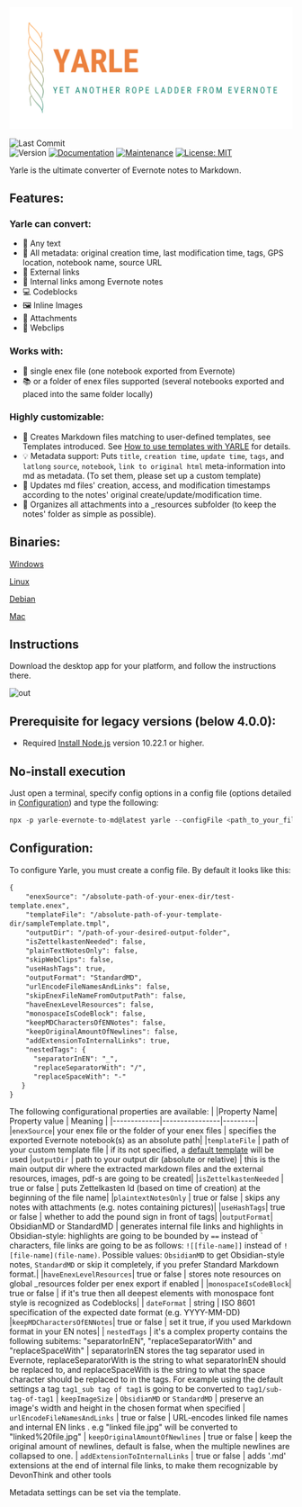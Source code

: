 

![logo](screens/yarle-logo.png)

![Last Commit](https://img.shields.io/github/last-commit/akosbalasko/yarle?style=for-the-badge)  
![Version](https://img.shields.io/badge/version-4.0.8-blue?style=for-the-badge)
[![Documentation](https://img.shields.io/badge/documentation-yes-brightgreen?style=for-the-badge)](https://github.com/akosbalasko/yarle#readme)
[![Maintenance](https://img.shields.io/badge/Maintained%3F-yes-green?style=for-the-badge)](https://github.com/akosbalasko/yarle/graphs/commit-activity)
[![License: MIT](https://img.shields.io/github/license/akosbalasko/yarle?style=for-the-badge)](https://github.com/akosbalasko/yarle/blob/master/LICENSE)


Yarle is the ultimate converter of Evernote notes to Markdown.


## Features:

### Yarle can convert:
- :memo: Any text
- :memo: All metadata: original creation time, last modification time, tags, GPS location, notebook name, source URL
- :link: External links
- :link: Internal links among Evernote notes
- :computer: Codeblocks
- :framed_picture: Inline Images
- :paperclip: Attachments
- :page_facing_up: Webclips

### Works with:
- :notebook: single enex file (one notebook exported from Evernote)
- :books: or a folder of enex files supported (several notebooks exported and placed into the same folder locally)

### Highly customizable:


- :rocket: Creates Markdown files matching to user-defined templates, see Templates introduced. See [How to use templates with YARLE](Templates.md) for details.
- :bulb: Metadata support: Puts `title`, `creation time`, `update time`, `tags`, and `latlong` `source`, `notebook`, `link to original html` meta-information into md as metadata. (To set them, please set up a custom template)
- :hammer: Updates md files' creation, access, and modification timestamps according to the notes' original create/update/modification time.
- :hammer: Organizes all attachments into a _resources subfolder (to keep the notes' folder as simple as possible).

## Binaries: 

[Windows](https://github.com/akosbalasko/yarle/releases/download/v4.0.8/yarle-evernote-to-md-4.0.8.Setup.exe)

[Linux](https://github.com/akosbalasko/yarle/releases/download/v4.0.8/yarle-evernote-to-md-4.0.8-1.x86_64.rpm)

[Debian](https://github.com/akosbalasko/yarle/releases/download/v4.0.8/yarle-evernote-to-md_4.0.8_amd64.deb)

[Mac](https://github.com/akosbalasko/yarle/releases/download/v4.0.8/yarle-evernote-to-md-darwin-x64-4.0.8.zip)



## Instructions

Download the desktop app for your platform, and follow the instructions there.

![out](https://user-images.githubusercontent.com/11886731/114092375-1a72c400-98ba-11eb-9c74-300d1e4c0829.gif)


## Prerequisite for legacy versions (below 4.0.0):

 - Required [Install Node.js](https://nodejs.org/en/download/) version 10.22.1 or higher.

## No-install execution
Just open a terminal, specify config options in a config file (options detailed in [Configuration](#Configuration)) and type the following:

```javascript
npx -p yarle-evernote-to-md@latest yarle --configFile <path_to_your_file e.g. ./config.json>
```

## Configuration:

To configure Yarle, you must create a config file. By default it looks like this:

```
{
    "enexSource": "/absolute-path-of-your-enex-dir/test-template.enex",
    "templateFile": "/absolute-path-of-your-template-dir/sampleTemplate.tmpl",
    "outputDir": "/path-of-your-desired-output-folder",
    "isZettelkastenNeeded": false,
    "plainTextNotesOnly": false,
    "skipWebClips": false,
    "useHashTags": true,
    "outputFormat": "StandardMD",
    "urlEncodeFileNamesAndLinks": false,
    "skipEnexFileNameFromOutputPath": false,
    "haveEnexLevelResources": false,
    "monospaceIsCodeBlock": false,
    "keepMDCharactersOfENNotes": false,
    "keepOriginalAmountOfNewlines": false,
    "addExtensionToInternalLinks": true,
    "nestedTags": {
      "separatorInEN": "_",
      "replaceSeparatorWith": "/",
      "replaceSpaceWith": "-"
   }
}
```
The following configurational properties are available:
|
|Property Name| Property value | Meaning |
|-------------|----------------|---------|
|```enexSource```| your enex file or the folder of your enex files | specifies the exported Evernote notebook(s) as an absolute path|
|```templateFile``` | path of your custom template file | if its not specified, a [default template](https://github.com/akosbalasko/yarle/blob/master/src/utils/templates/default-template.ts) will be used
|```outputDir``` | path to your output dir (absolute or relative) | this is the main output dir where the extracted markdown files and the external resources, images, pdf-s are going to be created|
|```isZettelkastenNeeded``` |  true or false | puts Zettelkasten Id (based on time of creation) at the beginning of the file name|
|```plaintextNotesOnly``` |  true or false | skips any notes with attachments (e.g. notes containing pictures)|
|```useHashTags```|  true or false | whether to add the pound sign in front of tags|
|```outputFormat```|  ObsidianMD or StandardMD | generates internal file links and highlights in Obsidian-style: highlights are going to be bounded by `==` instead of \` characters, file links are going to be as follows: `![[file-name]]` instead of `![file-name](file-name)`. Possible values: `ObsidianMD` to get Obsidian-style notes, `StandardMD` or skip it completely, if you prefer Standard Markdown format.|
|```haveEnexLevelResources```|  true or false | stores note resources on global _resources folder per enex export if enabled |
|```monospaceIsCodeBlock```| true or false | if it's true then all deepest elements with monospace font style is recognized as Codeblocks|
| ```dateFormat``` | string | ISO 8601 specification of the expected date format (e.g. YYYY-MM-DD)
|```keepMDCharactersOfENNotes```| true or false | set it true, if you used Markdown format in your EN notes|
| ```nestedTags``` | it's a complex property contains the following subitems: "separatorInEN", "replaceSeparatorWith" and  "replaceSpaceWith" | separatorInEN stores the tag separator used in Evernote, replaceSeparatorWith is the string to what separatorInEN should be replaced to, and replaceSpaceWith is the string to what the space character should be replaced to in the tags. For example using the default settings a tag ```tag1_sub tag of tag1``` is going to be converted to ```tag1/sub-tag-of-tag1```
| ```keepImageSize``` | `ObsidianMD` or `StandardMD` | preserve an image's width and height in the chosen format when specified
| ```urlEncodeFileNamesAndLinks``` | true or false | URL-encodes linked file names and internal EN links . e.g "linked file.jpg" will be converted to "linked%20file.jpg" 
| ```keepOriginalAmountOfNewlines``` | true or false | keep the original amount of newlines, default is false, when the multiple newlines are collapsed to one. 
| ```addExtensionToInternalLinks``` | true or false | adds '.md' extensions at the end of internal file links, to make them recognizable by DevonThink and other tools 

Metadata settings can be set via the template.
